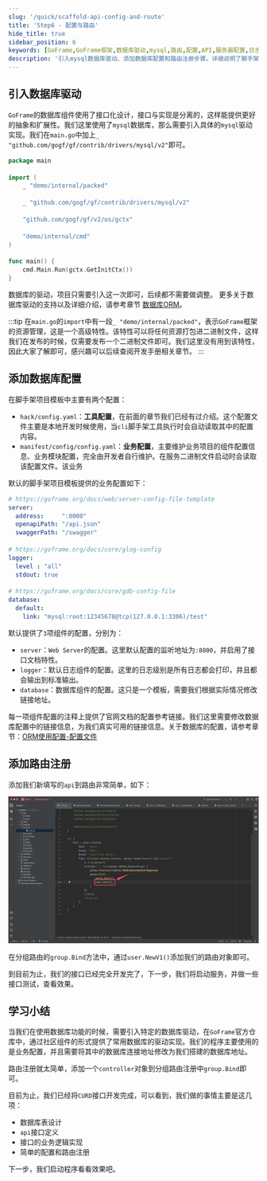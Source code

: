 ```yaml
---
slug: '/quick/scaffold-api-config-and-route'
title: 'Step6 - 配置与路由'
hide_title: true
sidebar_position: 6
keywords: [GoFrame,GoFrame框架,数据库驱动,mysql,路由,配置,API,服务器配置,日志模块,业务模块]
description: '引入mysql数据库驱动、添加数据库配置和路由注册步骤。详细说明了脚手架项目模板中的配置，包括工具配置和业务配置，以及如何进行配置文件的修改。'
---
```



## 引入数据库驱动

`GoFrame`的数据库组件使用了接口化设计，接口与实现是分离的，这样能提供更好的抽象和扩展性。我们这里使用了`mysql`数据库，那么需要引入具体的`mysql`驱动实现。我们在`main.go`中加上`_ "github.com/gogf/gf/contrib/drivers/mysql/v2"`即可。

```go title="main.go"
package main

import (
    _ "demo/internal/packed"

    _ "github.com/gogf/gf/contrib/drivers/mysql/v2"

    "github.com/gogf/gf/v2/os/gctx"

    "demo/internal/cmd"
)

func main() {
    cmd.Main.Run(gctx.GetInitCtx())
}
```
数据库的驱动，项目只需要引入这一次即可，后续都不需要做调整。
更多关于数据库驱动的支持以及详细介绍，请参考章节 [数据库ORM](../../../docs/核心组件/数据库ORM/数据库ORM.md)。

:::tip
在`main.go`的`import`中有一段`_ "demo/internal/packed"`，表示`GoFrame`框架的资源管理，这是一个高级特性。该特性可以将任何资源打包进二进制文件，这样我们在发布的时候，仅需要发布一个二进制文件即可。我们这里没有用到该特性，因此大家了解即可，感兴趣可以后续查阅开发手册相关章节。
:::


## 添加数据库配置

在脚手架项目模板中主要有两个配置：
- `hack/config.yaml`：**工具配置**，在前面的章节我们已经有过介绍。这个配置文件主要是本地开发时候使用，当`cli`脚手架工具执行时会自动读取其中的配置内容。
- `manifest/config/config.yaml`：**业务配置**，主要维护业务项目的组件配置信息、业务模块配置，完全由开发者自行维护。在服务二进制文件启动时会读取该配置文件。该业务

默认的脚手架项目模板提供的业务配置如下：
```yaml title="manifest/config/config.yaml"
# https://goframe.org/docs/web/server-config-file-template
server:
  address:     ":8000"
  openapiPath: "/api.json"
  swaggerPath: "/swagger"

# https://goframe.org/docs/core/glog-config
logger:
  level : "all"
  stdout: true

# https://goframe.org/docs/core/gdb-config-file
database:
  default:
    link: "mysql:root:12345678@tcp(127.0.0.1:3306)/test"
```

默认提供了`3`项组件的配置，分别为：
- `server`：`Web Server`的配置。这里默认配置的监听地址为`:8000`，并启用了接口文档特性。
- `logger`：默认日志组件的配置。这里的日志级别是所有日志都会打印，并且都会输出到标准输出。
- `database`：数据库组件的配置。这只是一个模板，需要我们根据实际情况修改链接地址。

每一项组件配置的注释上提供了官网文档的配置参考链接。我们这里需要修改数据库配置中的链接信息，为我们真实可用的链接信息。关于数据库的配置，请参考章节：[ORM使用配置-配置文件](../../../docs/核心组件/数据库ORM/ORM使用配置/ORM使用配置-配置文件.md)


## 添加路由注册

添加我们新填写的`api`到路由非常简单，如下：

![goframe路由注册](QQ_1731680426319.png)

在分组路由的`group.Bind`方法中，通过`user.NewV1()`添加我们的路由对象即可。

到目前为止，我们的接口已经完全开发完了，下一步，我们将启动服务，并做一些接口测试，查看效果。

## 学习小结


当我们在使用数据库功能的时候，需要引入特定的数据库驱动，在`GoFrame`官方仓库中，通过社区组件的形式提供了常用数据库的驱动实现。我们的程序主要使用的是业务配置，并且需要将其中的数据库连接地址修改为我们搭建的数据库地址。

路由注册就太简单，添加一个`controller`对象到分组路由注册中`group.Bind`即可。

目前为止，我们已经将`CURD`接口开发完成，可以看到，我们做的事情主要是这几项：
- 数据库表设计
- `api`接口定义
- 接口的业务逻辑实现
- 简单的配置和路由注册

下一步，我们启动程序看看效果吧。